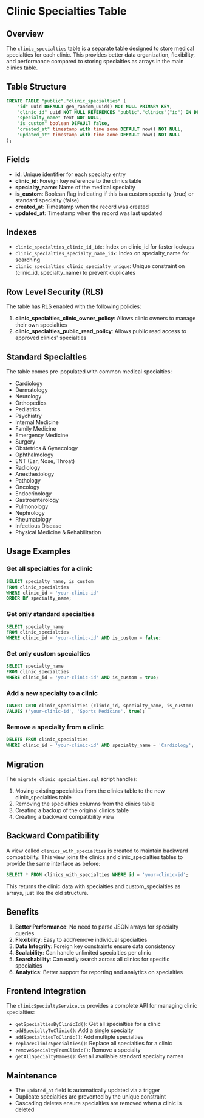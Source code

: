 # Clinic Specialties Table

## Overview

The `clinic_specialties` table is a separate table designed to store medical specialties for each clinic. This provides better data organization, flexibility, and performance compared to storing specialties as arrays in the main clinics table.

## Table Structure

```sql
CREATE TABLE "public"."clinic_specialties" (
    "id" uuid DEFAULT gen_random_uuid() NOT NULL PRIMARY KEY,
    "clinic_id" uuid NOT NULL REFERENCES "public"."clinics"("id") ON DELETE CASCADE,
    "specialty_name" text NOT NULL,
    "is_custom" boolean DEFAULT false,
    "created_at" timestamp with time zone DEFAULT now() NOT NULL,
    "updated_at" timestamp with time zone DEFAULT now() NOT NULL
);
```

## Fields

- **id**: Unique identifier for each specialty entry
- **clinic_id**: Foreign key reference to the clinics table
- **specialty_name**: Name of the medical specialty
- **is_custom**: Boolean flag indicating if this is a custom specialty (true) or standard specialty (false)
- **created_at**: Timestamp when the record was created
- **updated_at**: Timestamp when the record was last updated

## Indexes

- `clinic_specialties_clinic_id_idx`: Index on clinic_id for faster lookups
- `clinic_specialties_specialty_name_idx`: Index on specialty_name for searching
- `clinic_specialties_clinic_specialty_unique`: Unique constraint on (clinic_id, specialty_name) to prevent duplicates

## Row Level Security (RLS)

The table has RLS enabled with the following policies:

1. **clinic_specialties_clinic_owner_policy**: Allows clinic owners to manage their own specialties
2. **clinic_specialties_public_read_policy**: Allows public read access to approved clinics' specialties

## Standard Specialties

The table comes pre-populated with common medical specialties:

- Cardiology
- Dermatology
- Neurology
- Orthopedics
- Pediatrics
- Psychiatry
- Internal Medicine
- Family Medicine
- Emergency Medicine
- Surgery
- Obstetrics & Gynecology
- Ophthalmology
- ENT (Ear, Nose, Throat)
- Radiology
- Anesthesiology
- Pathology
- Oncology
- Endocrinology
- Gastroenterology
- Pulmonology
- Nephrology
- Rheumatology
- Infectious Disease
- Physical Medicine & Rehabilitation

## Usage Examples

### Get all specialties for a clinic
```sql
SELECT specialty_name, is_custom 
FROM clinic_specialties 
WHERE clinic_id = 'your-clinic-id' 
ORDER BY specialty_name;
```

### Get only standard specialties
```sql
SELECT specialty_name 
FROM clinic_specialties 
WHERE clinic_id = 'your-clinic-id' AND is_custom = false;
```

### Get only custom specialties
```sql
SELECT specialty_name 
FROM clinic_specialties 
WHERE clinic_id = 'your-clinic-id' AND is_custom = true;
```

### Add a new specialty to a clinic
```sql
INSERT INTO clinic_specialties (clinic_id, specialty_name, is_custom)
VALUES ('your-clinic-id', 'Sports Medicine', true);
```

### Remove a specialty from a clinic
```sql
DELETE FROM clinic_specialties 
WHERE clinic_id = 'your-clinic-id' AND specialty_name = 'Cardiology';
```

## Migration

The `migrate_clinic_specialties.sql` script handles:

1. Moving existing specialties from the clinics table to the new clinic_specialties table
2. Removing the specialties columns from the clinics table
3. Creating a backup of the original clinics table
4. Creating a backward compatibility view

## Backward Compatibility

A view called `clinics_with_specialties` is created to maintain backward compatibility. This view joins the clinics and clinic_specialties tables to provide the same interface as before:

```sql
SELECT * FROM clinics_with_specialties WHERE id = 'your-clinic-id';
```

This returns the clinic data with specialties and custom_specialties as arrays, just like the old structure.

## Benefits

1. **Better Performance**: No need to parse JSON arrays for specialty queries
2. **Flexibility**: Easy to add/remove individual specialties
3. **Data Integrity**: Foreign key constraints ensure data consistency
4. **Scalability**: Can handle unlimited specialties per clinic
5. **Searchability**: Can easily search across all clinics for specific specialties
6. **Analytics**: Better support for reporting and analytics on specialties

## Frontend Integration

The `clinicSpecialtyService.ts` provides a complete API for managing clinic specialties:

- `getSpecialtiesByClinicId()`: Get all specialties for a clinic
- `addSpecialtyToClinic()`: Add a single specialty
- `addSpecialtiesToClinic()`: Add multiple specialties
- `replaceClinicSpecialties()`: Replace all specialties for a clinic
- `removeSpecialtyFromClinic()`: Remove a specialty
- `getAllSpecialtyNames()`: Get all available standard specialty names

## Maintenance

- The `updated_at` field is automatically updated via a trigger
- Duplicate specialties are prevented by the unique constraint
- Cascading deletes ensure specialties are removed when a clinic is deleted 